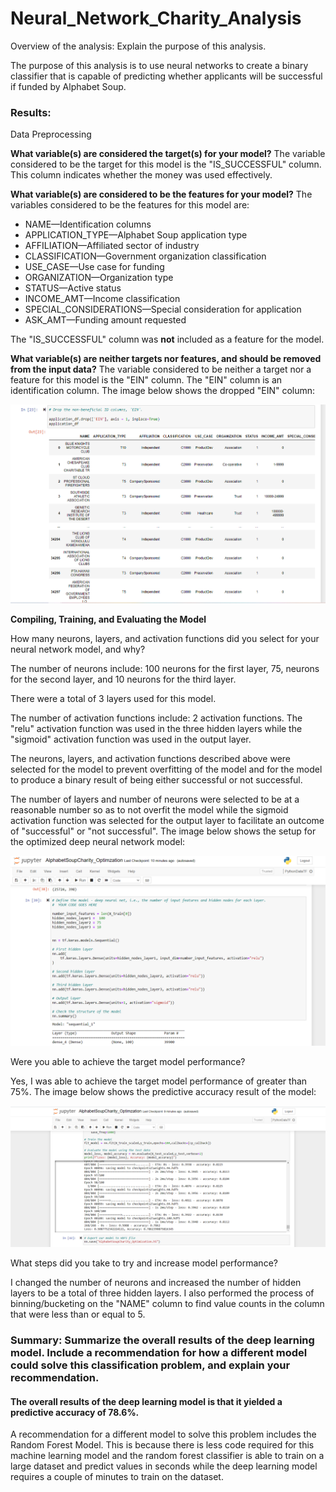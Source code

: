 # Neural_Network_Charity_Analysis

Overview of the analysis: Explain the purpose of this analysis.

The purpose of this analysis is to use neural networks to create a binary classifier that is capable of predicting whether applicants will be successful if funded by Alphabet Soup.

### Results: 

Data Preprocessing

**What variable(s) are considered the target(s) for your model?**
The variable considered to be the target for this model is the "IS_SUCCESSFUL" column. This column indicates whether the money was used effectively. 


**What variable(s) are considered to be the features for your model?**
The variables considered to be the features for this model are:  
- NAME—Identification columns
- APPLICATION_TYPE—Alphabet Soup application type
- AFFILIATION—Affiliated sector of industry
- CLASSIFICATION—Government organization classification
- USE_CASE—Use case for funding
- ORGANIZATION—Organization type
- STATUS—Active status
- INCOME_AMT—Income classification
- SPECIAL_CONSIDERATIONS—Special consideration for application
- ASK_AMT—Funding amount requested

The "IS_SUCCESSFUL" column was **not** included as a feature for the model.


**What variable(s) are neither targets nor features, and should be removed from the input data?**
The variable considered to be neither a target nor a feature for this model is the "EIN" column. The "EIN" column is an identification column. The image below shows the dropped "EIN" column:

![image3](resources/image3.PNG)


**Compiling, Training, and Evaluating the Model**

How many neurons, layers, and activation functions did you select for your neural network model, and why?

The number of neurons include: 100 neurons for the first layer, 75, neurons for the second layer, and 10 neurons for the third layer. 

There were a total of 3 layers used for this model.

The number of activation functions include: 2 activation functions. The "relu" activation function was used in the three hidden layers while the "sigmoid" activation function was used in the output layer. 

The neurons, layers, and activation functions described above were selected for the model to prevent overfitting of the model and for the model to produce a binary result of being either successful or not successful. 

The number of layers and number of neurons were selected to be at a reasonable number so as to not overfit the model while the sigmoid activation function was selected for the output layer to facilitate an outcome of "successful" or "not successful". The image below shows the setup for the optimized deep neural network model:

![image1](resources/image1.PNG)


Were you able to achieve the target model performance?

Yes, I was able to achieve the target model performance of greater than 75%. The image below shows the predictive accuracy result of the model:

![image2](resources/image2.PNG)


What steps did you take to try and increase model performance?

I changed the number of neurons and increased the number of hidden layers to be a total of three hidden layers. I also performed the process of binning/bucketing on the "NAME" column to find value counts in the column that were less than or equal to 5.



### Summary: Summarize the overall results of the deep learning model. Include a recommendation for how a different model could solve this classification problem, and explain your recommendation.

#### The overall results of the deep learning model is that it yielded a predictive accuracy of 78.6%.


A recommendation for a different model to solve this problem includes the Random Forest Model. This is because there is less code required for this machine learning model and the random forest classifier is able to train on a large dataset and predict values in seconds while the deep learning model requires a couple of minutes to train on the dataset.  
